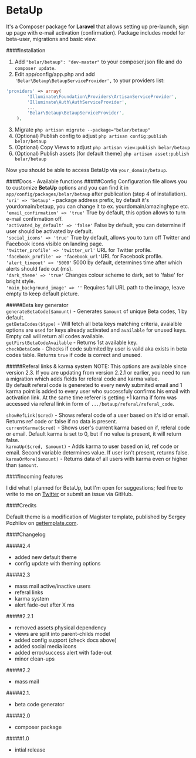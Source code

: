 

BetaUp
=======

It's a Composer package for **Laravel** that allows setting up pre-launch, sign up page with e-mail activation (confirmation). Package includes model for beta-user, migrations and basic view.

####Installation
1. Add `"belar/betaup": "dev-master"` to your composer.json file and do `composer update`.
2. Edit app/config/app.php and add `'Belar\Betaup\BetaupServiceProvider',` to your providers list:
```php
'providers' => array(
		'Illuminate\Foundation\Providers\ArtisanServiceProvider',
		'Illuminate\Auth\AuthServiceProvider',
		...
		'Belar\Betaup\BetaupServiceProvider',
	),
```
3. Migrate `php artisan migrate --package="belar/betaup"`
4. (Optional) Publish config to adjust `php artisan config:publish belar/betaup`
5. (Optional) Copy Views to adjust `php artisan view:publish belar/betaup`
6. (Optional) Publish assets [for default theme] `php artisan asset:publish belar/betaup`

Now you should be able to access BetaUp via `your_domain/betaup`.

####Docs - Available functions
#####Config 
Configuration file allows you to customize **BetaUp** options and you can find it in `app/config/packages/belar/betaup` after publication (step 4 of installation).    
`'uri' => 'betaup'` - package address prefix, by default it's yourdomain/betaup, you can change it to ex. yourdomain/amazinghype etc.  
`'email_confirmation' => 'true'` True by default, this option allows to turn e-mail confirmation off.  
`'activated_by_default' => 'false'` False by default, you can determine if user should be activated by default.     
`'social_icons' => 'true'` True by default, allows you to turn off Twitter and Facebook icons visible on landing page.  
`'twitter_profile' => 'twitter_url'` URL for Twitter profile.  
`'facebook_profile' => 'facebook_url'`URL for Facebook profile.  
`'alert_timeout' => '5000'` 5000 by default, determines time after which alerts should fade out (ms).  
`'dark_theme' => 'true'` Changes colour scheme to dark, set to 'false' for bright style.  
`'main_background_image' => ''` Requires full URL path to the image, leave empty to keep default picture.  

#####Beta key generator  
`generateBetaCode($amount)` - Generates `$amount` of unique Beta codes, 1 by default.  
`getBetaCodes($type)` - Will fetch all beta keys matching criteria, avaialble options are `used` for keys already activated and `available` for unused keys. Empty call will return all codes available.  
`getFirstBetaCodeAvailable` - Returns 1st available key.  
`checkBetaCode` - Checks if code submited by user is vaild aka exists in beta codes table. Returns `true` if code is correct and unused.  

#####Referal links & karma system
NOTE: This options are available since version 2.3. If you are updating from version 2.2.1 or earlier, you need to run a migration which adds fields for referal code and karma value.  
By default referal code is genereted to every newly submited email and 1 karma point is added to every user who successfuly confirms his email with activation link. At the same time referer is getting +1 karma if form was accessed via referal link in form of `.../betaup/referal/referal_code`.

`showRefLink($cred)` - Shows referal code of a user based on it's id or email. Returns ref code or false if no data is present.  
`currentKarma($cred)` - Shows user's current karma based on if, referal code or email. Default karma is set to 0, but if no value is present, it will return false.  
`karmaUp($cred, $amount)` - Adds karma to user based on id, ref code or email. Second variable determines value. If user isn't present, returns false.  
`karmaOrMore($amount)` - Returns data of all users with karma even or higher than `$amount`.  

####Incoming features

I did what I planned for BetaUp, but I'm open for suggestions; feel free to write to me on [Twitter](https://twitter.com/belardesign) or submit an issue via GitHub.

####Credits

Default theme is a modification of Magister template, published by Sergey Pozhilov on [gettemplate.com](http://www.gettemplate.com/).

####Changelog

#####2.4

- added new default theme
- config update with theming options

#####2.3

- mass mail active/inactive users
- referal links
- karma system
- alert fade-out after X ms

#####2.2.1

- removed assets physical dependency  
- views are split into parent-childs model  
- added config support (check docs above)  
- added social media icons  
- added error/success alert with fade-out  
- minor clean-ups  

#####2.2

- mass mail

#####2.1.  

- beta code generator

#####2.0  

- composer package

#####1.0  

- intial release 

